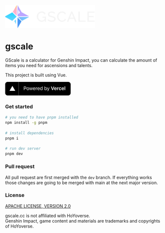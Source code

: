 <img src="./src/assets/logo-label.svg" height="75">

# gscale

GScale is a calculator for Genshin Impact, you can calculate the amount of items you need for ascensions and talents.

This project is built using Vue.

<a href="https://vercel.com?utm_source=gscale&utm_campaign=oss">
<img src="./src/assets/powered-by-vercel.svg"
	width="212"
	height="44">
</a>

### Get started
```sh
# you need to have pnpm installed
npm install -g pnpm

# install dependencies
pnpm i

# run dev server
pnpm dev
```

### Pull request

All pull request are first merged with the `dev` branch. If everything works those changes are going to be merged with main at the next major version.

### License

[APACHE LICENSE, VERSION 2.0](https://www.apache.org/licenses/LICENSE-2.0)

gscale.cc is not affiliated with HoYoverse.  
Genshin Impact, game content and materials are trademarks and copyrights of HoYoverse.

